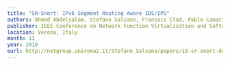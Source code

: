 ```yaml
---
title: "SR-Snort: IPv6 Segment Routing Aware IDS/IPS"
authors: Ahmed Abdelsalam, Stefano Salsano, Francois Clad, Pablo Camarillo and Clarence Filsfils
publisher: IEEE Conference on Network Function Virtualization and Software Defined Networks (NFV-SDN)
location: Verona, Italy
month: 11
year: 2018
eurl: http://netgroup.uniroma2.it/Stefano_Salsano/papers/18-sr-snort-demo.pdf
---
```

